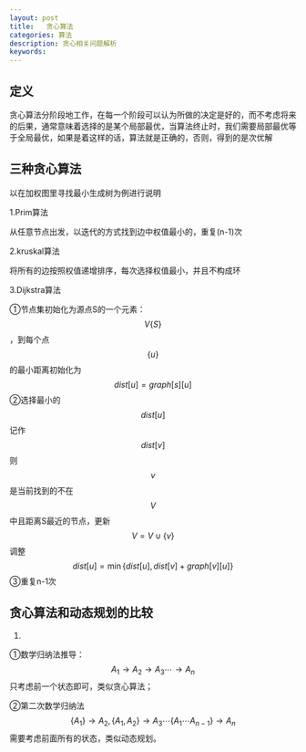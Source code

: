 ```yaml
---
layout: post
title:   贪心算法
categories: 算法
description: 贪心相关问题解析
keywords: 
---
```



## 定义

贪心算法分阶段地工作，在每一个阶段可以认为所做的决定是好的，而不考虑将来的后果，通常意味着选择的是某个局部最优，当算法终止时，我们需要局部最优等于全局最优，如果是着这样的话，算法就是正确的，否则，得到的是次优解

## 三种贪心算法

以在加权图里寻找最小生成树为例进行说明

1.Prim算法

从任意节点出发，以迭代的方式找到边中权值最小的，重复(n-1)次

2.kruskal算法

将所有的边按照权值递增排序，每次选择权值最小，并且不构成环

3.Dijkstra算法

①节点集初始化为源点S的一个元素：
$$
V\left\{ S \right\}
$$
，到每个点
$$
\left\{ u \right\}
$$
的最小距离初始化为
$$
dist\left[ u \right] = graph\left[ s \right]\left[ u \right]
$$
②选择最小的
$$
dist\left[ u \right]
$$
记作
$$
dist\left[ v \right]
$$
则
$$
v
$$
是当前找到的不在
$$
V
$$
中且距离S最近的节点，更新
$$
V = V \cup \left\{ v \right\}
$$
调整
$$
dist\left[ u \right] = \min \left\{ {dist\left[ u \right],dist\left[ v \right] + graph\left[ v \right]\left[ u \right]} \right\}
$$
③重复n-1次

## 贪心算法和动态规划的比较

1.

①数学归纳法推导：
$$
{A_1} \to {A_2} \to {A_3} \cdots  \to {A_n}
$$
只考虑前一个状态即可，类似贪心算法；

②第二次数学归纳法
$$
\left\{ { {A_1} } \right\} \to {A_2},\left\{ {{A_1},{A_2}} \right\} \to {A_3} \cdots \left\{ { {A_1} \cdots {A_{n - 1} } } \right\} \to {A_n}
$$
需要考虑前面所有的状态，类似动态规划。







